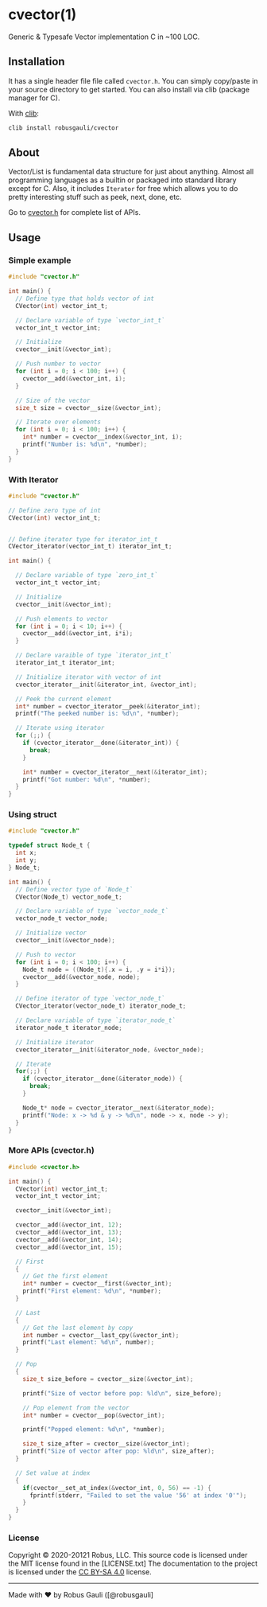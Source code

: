# cvector(1)

  Generic & Typesafe Vector implementation C in ~100 LOC.


## Installation

  It has a single header file file called `cvector.h`. You can simply copy/paste in your source directory to get started. You can also install via clib (package manager for C).

  With [clib](https://github.com/clibs/clib):
  ```sh
  clib install robusgauli/cvector
  ```


## About

Vector/List is fundamental data structure for just about anything. Almost all programming languages as a builtin or packaged into standard library except for C. Also, it includes `Iterator` for free which allows you to do pretty interesting stuff such as peek, next, done, etc.

Go to [cvector.h](https://github.com/RobusGauli/cvector/blob/master/src/cvector.h) for complete list of APIs.

## Usage

### Simple example
```c
#include "cvector.h"

int main() {
  // Define type that holds vector of int
  CVector(int) vector_int_t;

  // Declare variable of type `vector_int_t`
  vector_int_t vector_int;

  // Initialize
  cvector__init(&vector_int);

  // Push number to vector
  for (int i = 0; i < 100; i++) {
    cvector__add(&vector_int, i);
  }

  // Size of the vector
  size_t size = cvector__size(&vector_int);

  // Iterate over elements
  for (int i = 0; i < 100; i++) {
    int* number = cvector__index(&vector_int, i);
    printf("Number is: %d\n", *number);
  }
}
```


### With Iterator

```c
#include "cvector.h"

// Define zero type of int
CVector(int) vector_int_t;


// Define iterator type for iterator_int_t
CVector_iterator(vector_int_t) iterator_int_t;

int main() {

  // Declare variable of type `zero_int_t`
  vector_int_t vector_int;

  // Initialize
  cvector__init(&vector_int);

  // Push elements to vector
  for (int i = 0; i < 10; i++) {
    cvector__add(&vector_int, i*i);
  }

  // Declare varaible of type `iterator_int_t`
  iterator_int_t iterator_int;

  // Initialize iterator with vector of int
  cvector_iterator__init(&iterator_int, &vector_int);

  // Peek the current element
  int* number = cvector_iterator__peek(&iterator_int);
  printf("The peeked number is: %d\n", *number);

  // Iterate using iterator
  for (;;) {
    if (cvector_iterator__done(&iterator_int)) {
      break;
    }

    int* number = cvector_iterator__next(&iterator_int);
    printf("Got number: %d\n", *number);
  }
}
```

### Using struct
```c
#include "cvector.h"

typedef struct Node_t {
  int x;
  int y;
} Node_t;

int main() {
  // Define vector type of `Node_t`
  CVector(Node_t) vector_node_t;

  // Declare variable of type `vector_node_t`
  vector_node_t vector_node;

  // Initialize vector
  cvector__init(&vector_node);

  // Push to vector
  for (int i = 0; i < 100; i++) {
    Node_t node = ((Node_t){.x = i, .y = i*i});
    cvector__add(&vector_node, node);
  }

  // Define iterator of type `vector_node_t`
  CVector_iterator(vector_node_t) iterator_node_t;

  // Declare variable of type `iterator_node_t`
  iterator_node_t iterator_node;

  // Initialize iterator
  cvector_iterator__init(&iterator_node, &vector_node);

  // Iterate
  for(;;) {
    if (cvector_iterator__done(&iterator_node)) {
      break;
    }

    Node_t* node = cvector_iterator__next(&iterator_node);
    printf("Node: x -> %d & y -> %d\n", node -> x, node -> y);
  }
}
```

### More APIs (cvector.h)

```c
#include <cvector.h>

int main() {
  CVector(int) vector_int_t;
  vector_int_t vector_int;

  cvector__init(&vector_int);

  cvector__add(&vector_int, 12);
  cvector__add(&vector_int, 13);
  cvector__add(&vector_int, 14);
  cvector__add(&vector_int, 15);

  // First
  {
    // Get the first element
    int* number = cvector__first(&vector_int);
    printf("First element: %d\n", *number);
  }

  // Last
  {
    // Get the last element by copy
    int number = cvector__last_cpy(&vector_int);
    printf("Last element: %d\n", number);
  }

  // Pop
  {
    size_t size_before = cvector__size(&vector_int);

    printf("Size of vector before pop: %ld\n", size_before);

    // Pop element from the vector
    int* number = cvector__pop(&vector_int);

    printf("Popped element: %d\n", *number);

    size_t size_after = cvector__size(&vector_int);
    printf("Size of vector after pop: %ld\n", size_after);
  }

  // Set value at index
  {
    if(cvector__set_at_index(&vector_int, 0, 56) == -1) {
      fprintf(stderr, "Failed to set the value '56' at index '0'");
    }
  }
}
```

### License

Copyright © 2020-20121 Robus, LLC. This source code is licensed under the MIT license found in
the [LICENSE.txt]
The documentation to the project is licensed under the [CC BY-SA 4.0](http://creativecommons.org/licenses/by-sa/4.0/)
license.


---
Made with ♥ by Robus Gauli ([@robusgauli]
